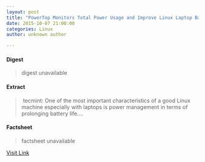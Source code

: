 ```yaml
---
layout: post
title: "PowerTop Monitors Total Power Usage and Improve Linux Laptop Battery Life"
date: 2015-10-07 21:00:00
categories: Linux
author: unknown author

---
```



#### Digest
>digest unavailable

#### Extract
>&nbsp;tecmint: One of the most important characteristics of a good Linux machine especially with laptops is power management in terms of prolonging battery life....

#### Factsheet
>factsheet unavailable

[Visit Link](http://www.linuxtoday.com/upload/powertop-monitors-total-power-usage-and-improve-linux-laptop-battery-life-151007040023.html)


